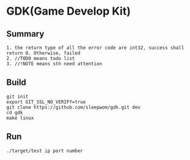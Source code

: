 GDK(Game Develop Kit)
===

## Summary
```
1. the return type of all the error code are int32, success shall return 0. Otherwise, failed
2. //TODO means todo list
3. //!NOTE means sth need attention
```

## Build
```
git init
export GIT_SSL_NO_VERIFY=true
git clone https://github.com/sleepwom/gdk.git dev
cd gdk
make linux
```

## Run
```
./target/test ip port number
```
